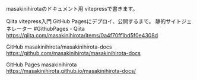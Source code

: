 masakinihirotaのドキュメント用
vitepressで書きます。

Qiita
vitepress入門 GitHub Pagesにデプロイ、公開するまで。 静的サイトジェネレーター #GithubPages - Qiita
https://qiita.com/masakinihirota/items/0a4f70ff1bd5f0e4308d

GitHub
masakinihirota/masakinihirota-docs
https://github.com/masakinihirota/masakinihirota-docs

GitHub Pages
masakinihirota
https://masakinihirota.github.io/masakinihirota-docs/


